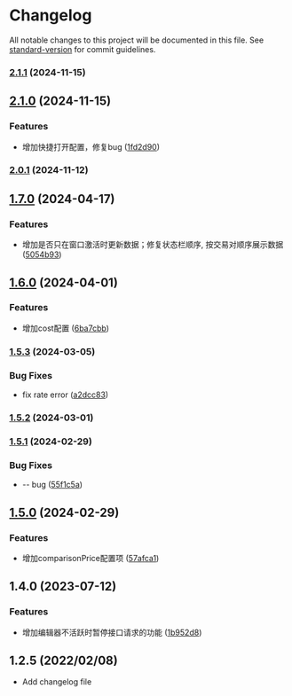 # Changelog

All notable changes to this project will be documented in this file. See [standard-version](https://github.com/conventional-changelog/standard-version) for commit guidelines.

### [2.1.1](https://github.com/chenchenwuai/vscode-binance-price-watch/compare/v2.1.0...v2.1.1) (2024-11-15)

## [2.1.0](https://github.com/chenchenwuai/vscode-binance-price-watch/compare/v2.0.1...v2.1.0) (2024-11-15)


### Features

* 增加快捷打开配置，修复bug ([1fd2d90](https://github.com/chenchenwuai/vscode-binance-price-watch/commit/1fd2d90f70a8e4d65613148bcbfe1ac2d91ef423))

### [2.0.1](https://github.com/chenchenwuai/vscode-binance-price-watch/compare/v1.7.0...v2.0.1) (2024-11-12)

## [1.7.0](https://github.com/chenchenwuai/vscode-binance-price-watch/compare/v1.6.0...v1.7.0) (2024-04-17)


### Features

* 增加是否只在窗口激活时更新数据；修复状态栏顺序, 按交易对顺序展示数据 ([5054b93](https://github.com/chenchenwuai/vscode-binance-price-watch/commit/5054b93ace44319dec9c85fb2b0682cd22fb8c7b))

## [1.6.0](https://github.com/chenchenwuai/vscode-binance-price-watch/compare/v1.5.3...v1.6.0) (2024-04-01)


### Features

* 增加cost配置 ([6ba7cbb](https://github.com/chenchenwuai/vscode-binance-price-watch/commit/6ba7cbb35037e1303980a3f6b2850b2c9239cd8e))

### [1.5.3](https://github.com/chenchenwuai/vscode-binance-price-watch/compare/v1.5.2...v1.5.3) (2024-03-05)


### Bug Fixes

* fix rate error ([a2dcc83](https://github.com/chenchenwuai/vscode-binance-price-watch/commit/a2dcc838a14637356766a3308cda9ccd2063934b))

### [1.5.2](https://github.com/chenchenwuai/vscode-binance-price-watch/compare/v1.5.1...v1.5.2) (2024-03-01)

### [1.5.1](https://github.com/chenchenwuai/vscode-binance-price-watch/compare/v1.5.0...v1.5.1) (2024-02-29)


### Bug Fixes

* -- bug ([55f1c5a](https://github.com/chenchenwuai/vscode-binance-price-watch/commit/55f1c5ad8dd8e4f840447ca9cf21bb89ab6063ca))

## [1.5.0](https://github.com/chenchenwuai/vscode-binance-price-watch/compare/v1.4.0...v1.5.0) (2024-02-29)


### Features

* 增加comparisonPrice配置项 ([57afca1](https://github.com/chenchenwuai/vscode-binance-price-watch/commit/57afca183a17816531773a66a52b17f4848e5097))

## 1.4.0 (2023-07-12)


### Features

* 增加编辑器不活跃时暂停接口请求的功能 ([1b952d8](https://github.com/chenchenwuai/vscode-binance-price-watch/commit/1b952d8c0e07477dab59d610e1fdf6aee5ecdf3a))

## 1.2.5 (2022/02/08)
  + Add changelog file